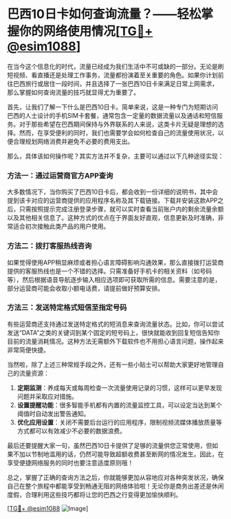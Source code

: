 # 巴西10日卡如何查询流量？——轻松掌握你的网络使用情况[[TG💪+ @esim1088](https://t.me/s/esim1088)]

在当今这个信息化的时代，流量已经成为我们生活中不可或缺的一部分。无论是刷短视频、看直播还是处理工作事务，流量都扮演着至关重要的角色。如果你计划前往巴西旅行或居住一段时间，并且选择了一张巴西10日卡来满足日常上网需求，那么掌握如何查询流量的技巧就显得尤为重要了。

首先，让我们了解一下什么是巴西10日卡。简单来说，这是一种专门为短期访问巴西的人士设计的手机SIM卡套餐，通常包含一定量的数据流量以及通话和短信服务。对于那些希望在巴西期间保持与外界联系的人来说，这类卡片无疑是理想的选择。然而，在享受便利的同时，我们也需要学会如何检查自己的流量使用状况，以便合理规划网络消费并避免不必要的费用支出。

那么，具体该如何操作呢？其实方法并不复杂，主要可以通过以下几种途径实现：

### 方法一：通过运营商官方APP查询

大多数情况下，当你购买了巴西10日卡后，都会收到一份详细的说明书，其中会提到该卡对应的运营商提供的应用程序名称及其下载链接。下载并安装这款APP之后，只需按照提示完成注册登录步骤，就可以实时查看当前账户内的剩余流量余额以及其他相关信息了。这种方式的优点在于界面友好直观，信息更新及时准确，非常适合初次接触此类产品的用户使用。

### 方法二：拨打客服热线咨询

如果觉得使用APP稍显麻烦或者担心语言障碍影响沟通效果，那么直接拨打运营商提供的客服热线也是一个不错的选择。只需准备好手机卡的相关资料（如号码等），然后根据语音导航逐步输入相应选项即可获取所需的信息。需要注意的是，部分运营商可能会收取小额电话费，请提前做好预算安排。

### 方法三：发送特定格式短信至指定号码

有些运营商还支持通过发送特定格式的短消息来查询流量状态。比如，你可以尝试发送“DATA”之类的关键词到某个固定的短号码上，很快就能收到回复短信告知你目前的流量消耗情况。这种方法无需额外下载软件也不用担心语言问题，操作起来非常简便快捷。

当然啦，除了上述三种常规手段之外，还有一些小贴士可以帮助大家更好地管理自己的流量资源：

1. **定期监测**：养成每天或每周检查一次流量使用记录的习惯，这样可以更早发现问题并采取应对措施。
2. **设置提醒功能**：很多智能手机都有内置的流量监控工具，可以设定当达到某个阈值时自动发出警告通知。
3. **优化应用设置**：关闭不需要后台运行的应用程序，限制视频流媒体播放质量等方式都可以有效减少不必要的数据浪费。

最后还要提醒大家一句，虽然巴西10日卡提供了足够的流量供您正常使用，但如果不加以节制地滥用的话，仍然可能导致超额收费甚至断网的情况发生。因此，在享受便捷网络服务的同时也要注意适度原则哦！

总之，掌握了正确的查询方法之后，你就能够更加从容地应对各种突发状况，确保自己在整个旅程中都能享受到畅通无阻的网络体验啦！无论你是商务出差还是休闲度假，合理利用这些技巧都将让您的巴西之行变得更加愉快顺利。

[[TG💪+ @esim1088](https://t.me/s/esim1088) ![Image](https://i.postimg.cc/4NQfJmqS/Snipaste-2025-05-13-00-14-12.png)]
